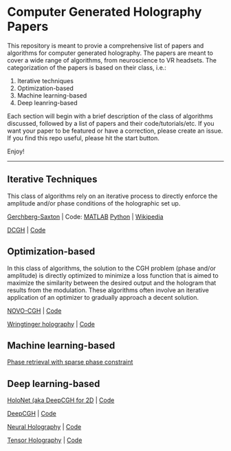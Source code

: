 # Computer Generated Holography Papers
This repository is meant to provie a comprehensive list of papers and algorithms for computer generated holography. The papers are meant to cover a wide range of algorithms, from neuroscience to VR headsets. The categorization of the papers is based on their class, i.e.:
1. Iterative techniques
2. Optimization-based
3. Machine learning-based
4. Deep leanring-based

Each section will begin with a brief description of the class of algorithms discussed, followed by a list of papers and their code/tutorials/etc.
If you want your paper to be featured or have a correction, please create an issue. If you find this repo useful, please hit the start button.

Enjoy!

--------------------------------------
## Iterative Techniques
This class of algorithms rely on an iterative process to directly enforce the amplitude and/or phase conditions of the holographic set up.

[Gerchberg-Saxton](http://www.u.arizona.edu/~ppoon/GerchbergandSaxton1972.pdf) | 
Code: 
[MATLAB](https://www.mathworks.com/matlabcentral/fileexchange/65979-gerchberg-saxton-algorithm) 
[Python](https://github.com/UNC-optics/DeepCGH) | 
[Wikipedia](https://en.wikipedia.org/wiki/Gerchberg%E2%80%93Saxton_algorithm)


[DCGH](https://ieeexplore.ieee.org/document/9417658) | [Code](https://github.com/UNC-optics/DCGH)


## Optimization-based
In this class of algorithms, the solution to the CGH problem (phase and/or amplitude) is directly optimized to minimize a loss function that is aimed to maximize the similarity between the desired output and the hologram that results from the modulation. These algorithms often involve an iterative application of an optimizer to gradually approach a decent solution.

[NOVO-CGH](https://nicolaspegard.com/Publications/optica-NOVOCGH.pdf) | [Code](https://github.com/Waller-Lab/NOVOCGH)


[Wringtinger holography](https://www.cs.unc.edu/~cpk/wirtinger-holography.html) | [Code](https://github.com/dongheon-yoo/Wirtinger-holography)

## Machine learning-based
[Phase retrieval with sparse phase constraint](https://arxiv.org/abs/1804.01878)

## Deep learning-based
[HoloNet (aka DeepCGH for 2D](https://www.osapublishing.org/abstract.cfm?uri=brain-2020-BTu2C.2) | [Code](https://github.com/UNC-optics/DeepCGH)


[DeepCGH](https://www.osapublishing.org/oe/fulltext.cfm?uri=oe-28-18-26636&id=437573) | [Code](https://github.com/UNC-optics/DeepCGH)


[Neural Holography](https://www.computationalimaging.org/publications/neuralholography/) | [Code](https://github.com/computational-imaging/neural-holography)


[Tensor Holography](http://cgh.csail.mit.edu/) | [Code](https://github.com/liangs111/tensor_holography)
